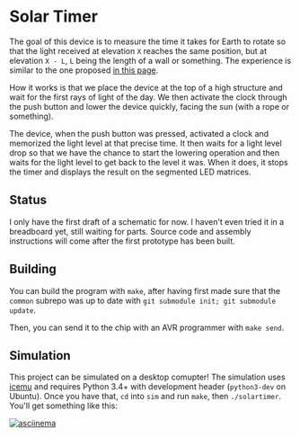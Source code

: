 # Solar Timer

The goal of this device is to measure the time it takes for Earth to rotate so that the light
received at elevation `X` reaches the same position, but at elevation `X - L`, `L` being the length
of a wall or something. The experience is similar to the one proposed
[in this page][radius-of-earth].

How it works is that we place the device at the top of a high structure and wait for the first rays
of light of the day. We then activate the clock through the push button and lower the device
quickly, facing the sun (with a rope or something).

The device, when the push button was pressed, activated a clock and memorized the light level at
that precise time. It then waits for a light level drop so that we have the chance to start the
lowering operation and then waits for the light level to get back to the level it was. When it does,
it stops the timer and displays the result on the segmented LED matrices.

## Status

I only have the first draft of a schematic for now. I haven't even tried it in a breadboard yet,
still waiting for parts. Source code and assembly instructions will come after the first prototype
has been built.

## Building

You can build the program with `make`, after having first made sure that the `common` subrepo was
up to date with `git submodule init; git submodule update`.

Then, you can send it to the chip with an AVR programmer with `make send`.

## Simulation

This project can be simulated on a desktop comupter! The simulation uses [icemu][icemu] and
requires Python 3.4+ with development header (`python3-dev` on Ubuntu). Once you have that,
`cd` into `sim` and run `make`, then `./solartimer`. You'll get something like this:

[![asciinema](https://asciinema.org/a/8XM8TD9x1ZavzscsB2NUDYqeb.png)](https://asciinema.org/a/8XM8TD9x1ZavzscsB2NUDYqeb)

[radius-of-earth]: http://www.solipsys.co.uk/new/TheRadiusOfTheEarth.html
[icemu]: https://github.com/hsoft/icemu

